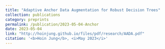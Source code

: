```yaml
---
title: "Adaptive Anchor Data Augmentation for Robust Decision Trees"
collection: publications
category: preprints
permalink: /publication/2023-05-04-Anchor
date: 2023-05-04
link: "http://hoinjung.github.io/files/pdf/research/AADA.pdf"
citation: '<b>Hoin Jung</b>, <i>May 2023</i>'
---
```

